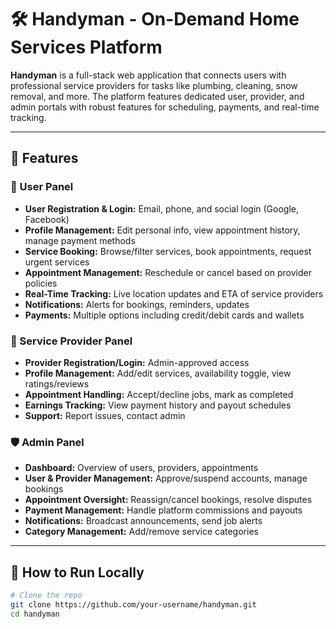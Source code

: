 # 🛠️ Handyman - On-Demand Home Services Platform

**Handyman** is a full-stack web application that connects users with professional service providers for tasks like plumbing, cleaning, snow removal, and more. The platform features dedicated user, provider, and admin portals with robust features for scheduling, payments, and real-time tracking.

---

## 🚀 Features

### 👤 User Panel
- **User Registration & Login:** Email, phone, and social login (Google, Facebook)
- **Profile Management:** Edit personal info, view appointment history, manage payment methods
- **Service Booking:** Browse/filter services, book appointments, request urgent services
- **Appointment Management:** Reschedule or cancel based on provider policies
- **Real-Time Tracking:** Live location updates and ETA of service providers
- **Notifications:** Alerts for bookings, reminders, updates
- **Payments:** Multiple options including credit/debit cards and wallets

### 🧰 Service Provider Panel
- **Provider Registration/Login:** Admin-approved access
- **Profile Management:** Add/edit services, availability toggle, view ratings/reviews
- **Appointment Handling:** Accept/decline jobs, mark as completed
- **Earnings Tracking:** View payment history and payout schedules
- **Support:** Report issues, contact admin

### 🛡️ Admin Panel
- **Dashboard:** Overview of users, providers, appointments
- **User & Provider Management:** Approve/suspend accounts, manage bookings
- **Appointment Oversight:** Reassign/cancel bookings, resolve disputes
- **Payment Management:** Handle platform commissions and payouts
- **Notifications:** Broadcast announcements, send job alerts
- **Category Management:** Add/remove service categories

---

## 🧪 How to Run Locally

```bash
# Clone the repo
git clone https://github.com/your-username/handyman.git
cd handyman
